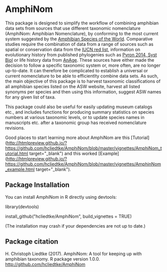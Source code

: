 # AmphiNom

This package is designed to simplify the workflow of combining amphibian data sets from sources that use different taxonomic nomenclature (AmphiNom: Amphibian Nomenclature), by conforming to the most current system suggested by the [Amphibian Species of the World](http://research.amnh.org/vz/herpetology/amphibia/). Comparative studies require the combination of data from a range of sources such as spatial or conservation data from the [IUCN red list](http://www.iucnredlist.org/), information on evolutionary history from published phylogenies such as [Pyron 2014, Syst Biol](https://doi.org/10.1093/sysbio/syu042) or life history data from [AnAge](http://genomics.senescence.info/species/). These sources have either made the decision to follow a specific taxonomic system or, more often, are no longer up-to-date. It can therefore be complicated to establish a universal or current nomenclature to be able to efficientlty combine data sets. As such, the main objective of this package is to harvest taxonomic classifications of all amphibian species listed on the ASW website, harvest all listed synonyms per species and then using this information, suggest ASW names for any given list of taxa.

This package could also be useful for easily updating museum catalogs etc., and includes functions for producing summary statistics on species numbers at various taxonomic levels, or to update species names in manuscripts etc. after a taxonomic group has received nomenclature revisions.

Good places to start learning more about AmphiNom are this [Tutorial](http://htmlpreview.github.io/?https://github.com/hcliedtke/AmphiNom/blob/master/vignettes/AmphiNom_tutorial.html target="_blank") and this worked [Example](http://htmlpreview.github.io/?https://github.com/hcliedtke/AmphiNom/blob/master/vignettes/AmphinNom_example.html target="_blank").


## Package Installation

You can install AmphiNom in R directly using devtools:

library(devtools)

install_github("hcliedtke/AmphiNom", build_vignettes = TRUE)

(The installation may crash if your dependencies are not up to date.)

## Package citation

H. Christoph Liedtke (2017). AmphiNom: A tool for keeping up with amphibian taxonomy. R package version 1.0.0.
  http://github.com/hcliedtke/AmphiNom
